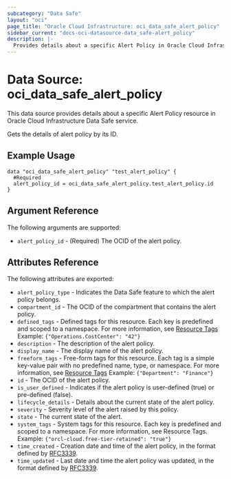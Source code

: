 ```yaml
---
subcategory: "Data Safe"
layout: "oci"
page_title: "Oracle Cloud Infrastructure: oci_data_safe_alert_policy"
sidebar_current: "docs-oci-datasource-data_safe-alert_policy"
description: |-
  Provides details about a specific Alert Policy in Oracle Cloud Infrastructure Data Safe service
---
```


# Data Source: oci_data_safe_alert_policy
This data source provides details about a specific Alert Policy resource in Oracle Cloud Infrastructure Data Safe service.

Gets the details of alert policy by its ID.

## Example Usage

```hcl
data "oci_data_safe_alert_policy" "test_alert_policy" {
  #Required
  alert_policy_id = oci_data_safe_alert_policy.test_alert_policy.id
}
```

## Argument Reference

The following arguments are supported:

* `alert_policy_id` - (Required) The OCID of the alert policy.


## Attributes Reference

The following attributes are exported:

* `alert_policy_type` - Indicates the Data Safe feature to which the alert policy belongs.
* `compartment_id` - The OCID of the compartment that contains the alert policy.
* `defined_tags` - Defined tags for this resource. Each key is predefined and scoped to a namespace. For more information, see [Resource Tags](https://docs.cloud.oracle.com/iaas/Content/General/Concepts/resourcetags.htm) Example: `{"Operations.CostCenter": "42"}`
* `description` - The description of the alert policy.
* `display_name` - The display name of the alert policy.
* `freeform_tags` - Free-form tags for this resource. Each tag is a simple key-value pair with no predefined name, type, or namespace. For more information, see [Resource Tags](https://docs.cloud.oracle.com/iaas/Content/General/Concepts/resourcetags.htm)  Example: `{"Department": "Finance"}`
* `id` - The OCID of the alert policy.
* `is_user_defined` - Indicates if the alert policy is user-defined (true) or pre-defined (false).
* `lifecycle_details` - Details about the current state of the alert policy.
* `severity` - Severity level of the alert raised by this policy.
* `state` - The current state of the alert.
* `system_tags` - System tags for this resource. Each key is predefined and scoped to a namespace. For more information, see Resource Tags. Example: `{"orcl-cloud.free-tier-retained": "true"}`
* `time_created` - Creation date and time of the alert policy, in the format defined by [RFC3339](https://tools.ietf.org/html/rfc3339).
* `time_updated` - Last date and time the alert policy was updated, in the format defined by [RFC3339](https://tools.ietf.org/html/rfc3339).

